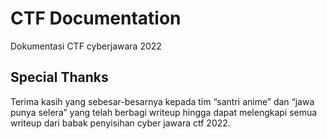 # CTF Documentation
Dokumentasi CTF cyberjawara 2022

## Special Thanks

Terima kasih yang sebesar-besarnya kepada tim “santri anime” dan “jawa punya selera” yang telah berbagi writeup hingga dapat melengkapi semua writeup dari babak penyisihan cyber jawara ctf 2022.
